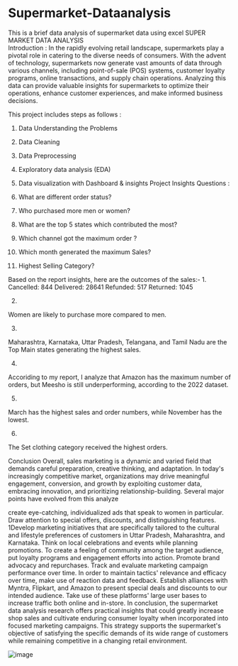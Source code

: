 # Supermarket-Dataanalysis
This is a brief data analysis of supermarket data using excel
SUPER MARKET DATA ANALYSIS                                                                                                                                                                                                                            
Introduction :
In the rapidly evolving retail landscape, supermarkets play a pivotal role in catering to the diverse needs of consumers. With the advent of technology, supermarkets now generate vast amounts of data through various channels, including point-of-sale (POS) systems, customer loyalty programs, online transactions, and supply chain operations. Analyzing this data can provide valuable insights for supermarkets to optimize their operations, enhance customer experiences, and make informed business decisions.

 This project includes steps as follows :
 1. Data Understanding the Problems
 2. Data Cleaning
 3. Data Preprocessing
 4. Exploratory data analysis (EDA)
 5. Data visualization with Dashboard & insights 
                                                                                                                                                                                                                                                                                                                                                                                                                                                                                                                                                                             Project Insights Questions :
 1. What are different order status?

 2. Who purchased more men or women?

 3. What are the top 5 states which contributed the most?

 4. Which channel got the maximum order ?

 5. Which month generated the maximum Sales?

 6. Highest Selling Category?

Based on the report insights, here are the outcomes of the sales:-
1.
Cancelled: 844
Delivered: 28641
Refunded: 517
Returned: 1045










2.
Women are likely to purchase more compared to men.













3.
 Maharashtra, Karnataka, Uttar Pradesh, Telangana, and Tamil Nadu are the Top Main states generating the highest sales.







4.
Accoriding to my report, I analyze that Amazon has the maximum number of orders, but Meesho is still underperforming, according to the 2022 dataset.







5.
March has the highest sales and order numbers, while November has the lowest.







6.
The Set clothing category received the highest orders.









Conclusion
Overall, sales marketing is a dynamic and varied field that demands careful preparation, creative thinking, and adaptation. In today's increasingly competitive market, organizations may drive meaningful engagement, conversion, and growth by exploiting customer data, embracing innovation, and prioritizing relationship-building. Several major points have evolved from this analyze

create eye-catching, individualized ads that speak to women in particular. Draw attention to special offers, discounts, and distinguishing features.
1Develop marketing initiatives that are specifically tailored to the cultural and lifestyle preferences of customers in Uttar Pradesh, Maharashtra, and Karnataka. Think on local celebrations and events while planning promotions.
To create a feeling of community among the target audience, put loyalty programs and engagement efforts into action. Promote brand advocacy and repurchases.
Track and evaluate marketing campaign performance over time. In order to maintain tactics' relevance and efficacy over time, make use of reaction data and feedback.
Establish alliances with Myntra, Flipkart, and Amazon to present special deals and discounts to our intended audience. Take use of these platforms' large user bases to increase traffic both online and in-store.
In conclusion, the supermarket data analysis research offers practical insights that could greatly increase shop sales and cultivate enduring consumer loyalty when incorporated into focused marketing campaigns. This strategy supports the supermarket's objective of satisfying the specific demands of its wide range of customers while remaining competitive in a changing retail environment.





![image](https://github.com/Soumyakarmakar7/Supermarket-Dataanalysis/assets/157953623/e2496693-5a6f-43d4-b59d-aa936a471f42)


